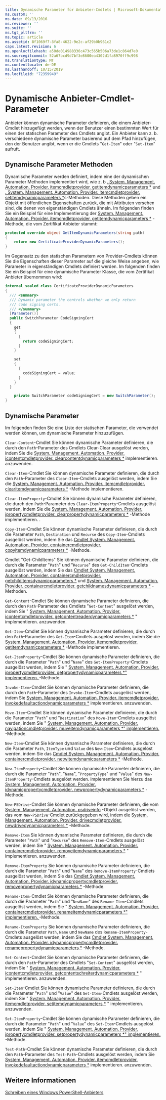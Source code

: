 ```yaml
---
title: Dynamische Parameter für Anbieter-Cmdlets | Microsoft-Dokumentation
ms.custom: ''
ms.date: 09/13/2016
ms.reviewer: ''
ms.suite: ''
ms.tgt_pltfrm: ''
ms.topic: article
ms.assetid: 8f1069f7-8fa8-4622-9e2c-af29b0b961c2
caps.latest.revision: 6
ms.openlocfilehash: a50de014988336c473c565b506a73de1c864d7e0
ms.sourcegitcommit: 52a67bcd9d7bf3e8600ea4302d1fa8970ff9c998
ms.translationtype: MT
ms.contentlocale: de-DE
ms.lasthandoff: 10/15/2019
ms.locfileid: "72359949"
---
```

# <a name="provider-cmdlet-dynamic-parameters"></a>Dynamische Anbieter-Cmdlet-Parameter

Anbieter können dynamische Parameter definieren, die einem Anbieter-Cmdlet hinzugefügt werden, wenn der Benutzer einen bestimmten Wert für einen der statischen Parameter des Cmdlets angibt. Ein Anbieter kann z. b. verschiedene dynamische Parameter basierend auf dem Pfad hinzufügen, den der Benutzer angibt, wenn er die Cmdlets "`Get-Item`" oder "`Set-Item`" aufruft.

## <a name="dynamic-parameter-methods"></a>Dynamische Parameter Methoden

Dynamische Parameter werden definiert, indem eine der dynamischen Parameter Methoden implementiert wird, wie z. b [. System. Management. Automation. Provider. itemcmdletprovider. getitemdynamicparameters *](/dotnet/api/System.Management.Automation.Provider.ItemCmdletProvider.GetItemDynamicParameters) und [. System. Management. Automation. Provider. itemcmdletprovider. setitemdynamicparameters *](/dotnet/api/System.Management.Automation.Provider.ItemCmdletProvider.SetItemDynamicParameters)s-Methoden. Diese Methoden geben ein Objekt mit öffentlichen Eigenschaften zurück, die mit Attributen versehen sind, die denen von eigenständigen Cmdlets ähneln. Im folgenden finden Sie ein Beispiel für eine Implementierung der [System. Management. Automation. Provider. itemcmdletprovider. getitemdynamicparameters *](/dotnet/api/System.Management.Automation.Provider.ItemCmdletProvider.GetItemDynamicParameters) -Methode, die vom Zertifikat Anbieter stammt:

```csharp
protected override object GetItemDynamicParameters(string path)
{
    return new CertificateProviderDynamicParameters();
}
```

Im Gegensatz zu den statischen Parametern von Provider-Cmdlets können Sie die Eigenschaften dieser Parameter auf die gleiche Weise angeben, wie Parameter in eigenständigen Cmdlets definiert werden. Im folgenden finden Sie ein Beispiel für eine dynamische Parameter Klasse, die vom Zertifikat Anbieter übernommen wird:

```csharp
internal sealed class CertificateProviderDynamicParameters
{
  /// <summary>
  /// Dynamic parameter the controls whether we only return
  /// code signing certs.
  /// </summary>
  [Parameter()]
  public SwitchParameter CodeSigningCert
  {
    get
    {
      {
        return codeSigningCert;
      }
    }

    set
    {
      {
        codeSigningCert = value;
      }
    }
  }

    private SwitchParameter codeSigningCert = new SwitchParameter();
}
```

## <a name="dynamic-parameters"></a>Dynamische Parameter

Im folgenden finden Sie eine Liste der statischen Parameter, die verwendet werden können, um dynamische Parameter hinzuzufügen.

`Clear-Content`-Cmdlet Sie können dynamische Parameter definieren, die durch den `Path`-Parameter des Cmdlets Clear-Clear ausgelöst werden, indem Sie die [System. Management. Automation. Provider. icontentcmdletprovider. clearcontentdynamicparameters *](/dotnet/api/System.Management.Automation.Provider.IContentCmdletProvider.ClearContentDynamicParameters) implementieren. anzuwenden.

`Clear-Item`-Cmdlet Sie können dynamische Parameter definieren, die durch den `Path`-Parameter des `Clear-Item`-Cmdlets ausgelöst werden, indem Sie die [System. Management. Automation. Provider. itemcmdletprovider. clearitemdynamicparameters *](/dotnet/api/System.Management.Automation.Provider.ItemCmdletProvider.ClearItemDynamicParameters) -Methode implementieren.

`Clear-ItemProperty`-Cmdlet Sie können dynamische Parameter definieren, die durch den `Path`-Parameter des `Clear-ItemProperty`-Cmdlets ausgelöst werden, indem Sie die [System. Management. Automation. Provider. ipropertycmdletprovider. clearpropertydynamicparameters *](/dotnet/api/System.Management.Automation.Provider.IPropertyCmdletProvider.ClearPropertyDynamicParameters) -Methode implementieren. .

`Copy-Item`-Cmdlet Sie können dynamische Parameter definieren, die durch die Parameter `Path`, `Destination` und `Recurse` des `Copy-Item`-Cmdlets ausgelöst werden, indem Sie das [Cmdlet System. Management. Automation. Provider. containercmdletprovider. copyitemdynamicparameters *](/dotnet/api/System.Management.Automation.Provider.ContainerCmdletProvider.CopyItemDynamicParameters) -Methode.

Cmdlet "Get-ChildItems" Sie können dynamische Parameter definieren, die durch die Parameter "`Path`" und "`Recurse`" des `Get-ChildItem`-Cmdlets ausgelöst werden, indem Sie das [Cmdlet System. Management. Automation. Provider. containercmdletprovider. getchilditemsdynamicparameters *](/dotnet/api/System.Management.Automation.Provider.ContainerCmdletProvider.GetChildItemsDynamicParameters) und [System. Management. Automation. Provider. containercmdletprovider. getchildnamesdynamicparameters *](/dotnet/api/System.Management.Automation.Provider.ContainerCmdletProvider.GetChildNamesDynamicParameters) -Methoden.

`Get-Content`-Cmdlet Sie können dynamische Parameter definieren, die durch den `Path`-Parameter des Cmdlets "`Get-Content`" ausgelöst werden, indem Sie " [System. Management. Automation. Provider. icontentcmdletprovider. getcontentreaderdynamicparameters *](/dotnet/api/System.Management.Automation.Provider.IContentCmdletProvider.GetContentReaderDynamicParameters) " implementieren. anzuwenden.

`Get-Item`-Cmdlet Sie können dynamische Parameter definieren, die durch den `Path`-Parameter des `Get-Item`-Cmdlets ausgelöst werden, indem Sie die [System. Management. Automation. Provider. itemcmdletprovider. getitemdynamicparameters *](/dotnet/api/System.Management.Automation.Provider.ItemCmdletProvider.GetItemDynamicParameters) -Methode implementieren.

`Get-ItemProperty`-Cmdlet Sie können dynamische Parameter definieren, die durch die Parameter "`Path`" und "`Name`" des `Get-ItemProperty`-Cmdlets ausgelöst werden, indem Sie " [System. Management. Automation. Provider. ipropertycmdletprovider. getpropertydynamicparameters *" implementieren. ](/dotnet/api/System.Management.Automation.Provider.IPropertyCmdletProvider.GetPropertyDynamicParameters)-Methode.

`Invoke-Item`-Cmdlet Sie können dynamische Parameter definieren, die durch den `Path`-Parameter des `Invoke-Item`-Cmdlets ausgelöst werden, indem Sie [System. Management. Automation. Provider. itemcmdletprovider. invokedefaultactiondynamicparameters *](/dotnet/api/System.Management.Automation.Provider.ItemCmdletProvider.InvokeDefaultActionDynamicParameters) implementieren. anzuwenden.

`Move-Item`-Cmdlet Sie können dynamische Parameter definieren, die durch die Parameter "`Path`" und "`Destination`" des `Move-Item`-Cmdlets ausgelöst werden, indem Sie " [System. Management. Automation. Provider. navigationcmdletprovider. muveitemdynamicparameters *" implementieren. ](/dotnet/api/System.Management.Automation.Provider.NavigationCmdletProvider.MoveItemDynamicParameters)-Methode.

`New-Item`-Cmdlet Sie können dynamische Parameter definieren, die durch die Parameter `Path`, `ItemType` und `Value` des `New-Item`-Cmdlets ausgelöst werden, indem Sie das [Cmdlet System. Management. Automation. Provider. containercmdletprovider. netwitemdynamicparameters *](/dotnet/api/System.Management.Automation.Provider.ContainerCmdletProvider.NewItemDynamicParameters) -Methode.

`New-ItemProperty`-Cmdlet Sie können dynamische Parameter definieren, die durch die Parameter "`Path`", "`Name`", "`PropertyType`" und "`Value`" des `New-ItemProperty`-Cmdlets ausgelöst werden. implementieren Sie hierzu das [ System. Management. Automation. Provider. idynamicpropertycmdletprovider. newpropertydynamicparameters *](/dotnet/api/System.Management.Automation.Provider.IDynamicPropertyCmdletProvider.NewPropertyDynamicParameters) -Methode.

`New-PSDrive`-Cmdlet Sie können dynamische Parameter definieren, die vom [System. Management. Automation. psdriveinfo](/dotnet/api/System.Management.Automation.PSDriveInfo) -Objekt ausgelöst werden, das vom `New-PSDrive`-Cmdlet zurückgegeben wird, indem die [ System. Management. Automation. Provider. drivecmdletprovider. newdrivedynamicparameters *](/dotnet/api/System.Management.Automation.Provider.DriveCmdletProvider.NewDriveDynamicParameters) -Methode.

`Remove-Item` Sie können dynamische Parameter definieren, die durch die Parameter "`Path`" und "`Recurse`" des `Remove-Item`-Cmdlets ausgelöst werden, indem Sie " [System. Management. Automation. Provider. containercmdletprovider. removeitemdynamicparameters *](/dotnet/api/System.Management.Automation.Provider.ContainerCmdletProvider.RemoveItemDynamicParameters) " implementieren. anzuwenden.

`Remove-ItemProperty` Sie können dynamische Parameter definieren, die durch die Parameter "`Path`" und "`Name`" des `Remove-ItemProperty`-Cmdlets ausgelöst werden, indem Sie das [Cmdlet System. Management. Automation. Provider. idynamicpropertycmdletprovider. removepropertydynamicparameters *](/dotnet/api/System.Management.Automation.Provider.IDynamicPropertyCmdletProvider.RemovePropertyDynamicParameters) -Methode.

`Rename-Item`-Cmdlet Sie können dynamische Parameter definieren, die durch die Parameter "`Path`" und "`NewName`" des `Rename-Item`-Cmdlets ausgelöst werden, indem Sie " [System. Management. Automation. Provider. containercmdletprovider. renameitemdynamicparameters *" implementieren. ](/dotnet/api/System.Management.Automation.Provider.ContainerCmdletProvider.RenameItemDynamicParameters)-Methode.

`Rename-ItemProperty` Sie können dynamische Parameter definieren, die durch die Parameter `Path`, `Name` und `NewName` des `Rename-ItemProperty`-Cmdlets ausgelöst werden, indem Sie das [Cmdlet System. Management. Automation. Provider. idynamicpropertycmdletprovider. renamepropertydynamicparameters *](/dotnet/api/System.Management.Automation.Provider.IDynamicPropertyCmdletProvider.RenamePropertyDynamicParameters) -Methode.

`Set-Content`-Cmdlet Sie können dynamische Parameter definieren, die durch den `Path`-Parameter des Cmdlets "`Set-Content`" ausgelöst werden, indem Sie " [System. Management. Automation. Provider. icontentcmdletprovider. getcontentschreiterdynamicparameters *](/dotnet/api/System.Management.Automation.Provider.IContentCmdletProvider.GetContentWriterDynamicParameters) " implementieren. anzuwenden.

`Set-Item`-Cmdlet Sie können dynamische Parameter definieren, die durch die Parameter "`Path`" und "`Value`" des `Set-Item`-Cmdlets ausgelöst werden, indem Sie " [System. Management. Automation. Provider. itemcmdletprovider. setitemdynamicparameters *](/dotnet/api/System.Management.Automation.Provider.ItemCmdletProvider.SetItemDynamicParameters) " implementieren. anzuwenden.

`Set-ItemProperty`-Cmdlet Sie können dynamische Parameter definieren, die durch die Parameter "`Path`" und "`Value`" des `Set-Item`-Cmdlets ausgelöst werden, indem Sie " [System. Management. Automation. Provider. ipropertycmdletprovider. setpropertydynamicparameters *" implementieren. ](/dotnet/api/System.Management.Automation.Provider.IPropertyCmdletProvider.SetPropertyDynamicParameters)-Methode.

`Test-Path`-Cmdlet Sie können dynamische Parameter definieren, die durch den `Path`-Parameter des `Test-Path`-Cmdlets ausgelöst werden, indem Sie [System. Management. Automation. Provider. itemcmdletprovider. invokedefaultactiondynamicparameters *](/dotnet/api/System.Management.Automation.Provider.ItemCmdletProvider.InvokeDefaultActionDynamicParameters) implementieren. anzuwenden.

## <a name="see-also"></a>Weitere Informationen

[Schreiben eines Windows PowerShell-Anbieters](./writing-a-windows-powershell-provider.md)